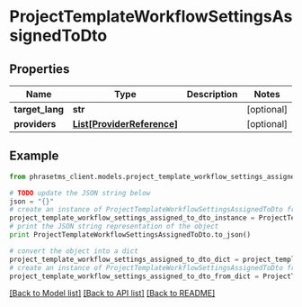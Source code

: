 # ProjectTemplateWorkflowSettingsAssignedToDto

## Properties

| Name            | Type                                                | Description | Notes      |
| --------------- | --------------------------------------------------- | ----------- | ---------- |
| **target_lang** | **str**                                             |             | [optional] |
| **providers**   | [**List[ProviderReference]**](ProviderReference.md) |             | [optional] |

## Example

```python
from phrasetms_client.models.project_template_workflow_settings_assigned_to_dto import ProjectTemplateWorkflowSettingsAssignedToDto

# TODO update the JSON string below
json = "{}"
# create an instance of ProjectTemplateWorkflowSettingsAssignedToDto from a JSON string
project_template_workflow_settings_assigned_to_dto_instance = ProjectTemplateWorkflowSettingsAssignedToDto.from_json(json)
# print the JSON string representation of the object
print ProjectTemplateWorkflowSettingsAssignedToDto.to_json()

# convert the object into a dict
project_template_workflow_settings_assigned_to_dto_dict = project_template_workflow_settings_assigned_to_dto_instance.to_dict()
# create an instance of ProjectTemplateWorkflowSettingsAssignedToDto from a dict
project_template_workflow_settings_assigned_to_dto_from_dict = ProjectTemplateWorkflowSettingsAssignedToDto.from_dict(project_template_workflow_settings_assigned_to_dto_dict)
```

[[Back to Model list]](../README.md#documentation-for-models) [[Back to API list]](../README.md#documentation-for-api-endpoints) [[Back to README]](../README.md)
